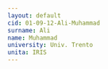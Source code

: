 ```yaml
---
layout: default 
cid: 01-09-12-Ali-Muhammad
surname: Ali
name: Muhammad
university: Univ. Trento
unita: IRIS
---
```

